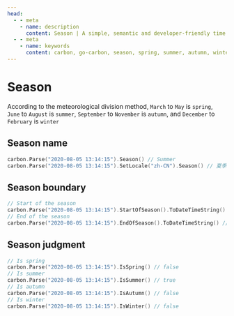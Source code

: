```yaml
---
head:
  - - meta
    - name: description
      content: Season | A simple, semantic and developer-friendly time package for golang
  - - meta
    - name: keywords
      content: carbon, go-carbon, season, spring, summer, autumn, winter, season boundary, season judgment
---
```


# Season
According to the meteorological division method, `March` to `May` is `spring`, `June` to `August` is `summer`, `September` to `November` is `autumn`, and `December` to `February` is `winter`

## Season name
```go
carbon.Parse("2020-08-05 13:14:15").Season() // Summer
carbon.Parse("2020-08-05 13:14:15").SetLocale("zh-CN").Season() // 夏季
```

## Season boundary
```go
// Start of the season
carbon.Parse("2020-08-05 13:14:15").StartOfSeason().ToDateTimeString() // 2020-06-01 00:00:00
// End of the season
carbon.Parse("2020-08-05 13:14:15").EndOfSeason().ToDateTimeString() // 2020-08-31 23:59:59
```

## Season judgment
```go
// Is spring
carbon.Parse("2020-08-05 13:14:15").IsSpring() // false
// Is summer
carbon.Parse("2020-08-05 13:14:15").IsSummer() // true
// Is autumn
carbon.Parse("2020-08-05 13:14:15").IsAutumn() // false
// Is winter
carbon.Parse("2020-08-05 13:14:15").IsWinter() // false
```